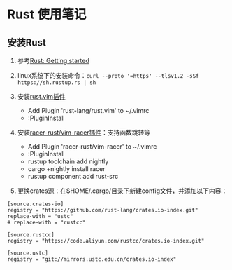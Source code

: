 # Rust 使用笔记

## 安装Rust

1. 参考[Rust: Getting started](https://www.rust-lang.org/learn/get-started)

2. linux系统下的安装命令：`curl --proto '=https' --tlsv1.2 -sSf https://sh.rustup.rs | sh`

3. 安装[rust.vim插件](https://github.com/rust-lang/rust.vim)
    - Add Plugin 'rust-lang/rust.vim' to ~/.vimrc
    - :PluginInstall

4. 安装[racer-rust/vim-racer插件](https://github.com/racer-rust/vim-racer)：支持函数跳转等
    - Add Plugin 'racer-rust/vim-racer' to ~/.vimrc
    - :PluginInstall
    - rustup toolchain add nightly
    - cargo +nightly install racer
    - rustup component add rust-src

4. 更换crates源：在$HOME/.cargo/目录下新建config文件，并添加以下内容：
```
[source.crates-io]
registry = "https://github.com/rust-lang/crates.io-index.git"
replace-with = "ustc"
# replace-with = "rustcc"

[source.rustcc]
registry = "https://code.aliyun.com/rustcc/crates.io-index.git"

[source.ustc]
registry = "git://mirrors.ustc.edu.cn/crates.io-index"
```
